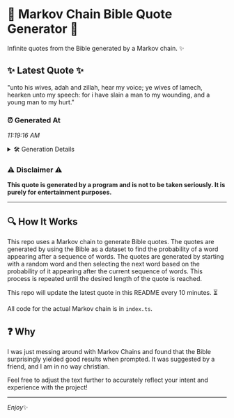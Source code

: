 # 📖 Markov Chain Bible Quote Generator 📖

Infinite quotes from the Bible generated by a Markov chain. ✨

## ✨ Latest Quote ✨
"unto his wives, adah and zillah, hear my voice; ye wives of lamech, hearken unto my speech: for i have slain a man to my wounding, and a young man to my hurt."

### ⏰ Generated At
*11:19:16 AM*

<details>
    <summary>🛠️ Generation Details</summary>
    <p>
        <strong>🌱 Seed:</strong> unto<br>
        <strong>🔄 Iterations:</strong> 32<br>
        <strong>📜 Context History:</strong><br>[ unto ]: his<br>[ unto, his ]: wives,<br>[ unto, his, wives, ]: adah<br>[ unto, his, wives,, adah ]: and<br>[ unto, his, wives,, adah, and ]: zillah,<br>[ unto, his, wives,, adah, and, zillah, ]: hear<br>[ his, wives,, adah, and, zillah,, hear ]: my<br>[ wives,, adah, and, zillah,, hear, my ]: voice;<br>[ adah, and, zillah,, hear, my, voice; ]: ye<br>[ and, zillah,, hear, my, voice;, ye ]: wives<br>[ zillah,, hear, my, voice;, ye, wives ]: of<br>[ hear, my, voice;, ye, wives, of ]: lamech,<br>[ my, voice;, ye, wives, of, lamech, ]: hearken<br>[ voice;, ye, wives, of, lamech,, hearken ]: unto<br>[ ye, wives, of, lamech,, hearken, unto ]: my<br>[ wives, of, lamech,, hearken, unto, my ]: speech:<br>[ of, lamech,, hearken, unto, my, speech: ]: for<br>[ lamech,, hearken, unto, my, speech:, for ]: i<br>[ hearken, unto, my, speech:, for, i ]: have<br>[ unto, my, speech:, for, i, have ]: slain<br>[ my, speech:, for, i, have, slain ]: a<br>[ speech:, for, i, have, slain, a ]: man<br>[ for, i, have, slain, a, man ]: to<br>[ i, have, slain, a, man, to ]: my<br>[ have, slain, a, man, to, my ]: wounding,<br>[ slain, a, man, to, my, wounding, ]: and<br>[ a, man, to, my, wounding,, and ]: a<br>[ man, to, my, wounding,, and, a ]: young<br>[ to, my, wounding,, and, a, young ]: man<br>[ my, wounding,, and, a, young, man ]: to<br>[ wounding,, and, a, young, man, to ]: my<br>[ and, a, young, man, to, my ]: hurt.<br>
    </p>
</details>

### ⚠️ Disclaimer ⚠️
**This quote is generated by a program and is not to be taken seriously. It is purely for entertainment purposes.**

---

## 🔍 How It Works

This repo uses a Markov chain to generate Bible quotes. The quotes are generated by using the Bible as a dataset to find the probability of a word appearing after a sequence of words. The quotes are generated by starting with a random word and then selecting the next word based on the probability of it appearing after the current sequence of words. This process is repeated until the desired length of the quote is reached.

This repo will update the latest quote in this README every 10 minutes. ⏳

All code for the actual Markov chain is in `index.ts`.

## ❓ Why

I was just messing around with Markov Chains and found that the Bible surprisingly yielded good results when prompted. 
It was suggested by a friend, and I am in no way christian.

Feel free to adjust the text further to accurately reflect your intent and experience with the project!

---

*Enjoy*✨
